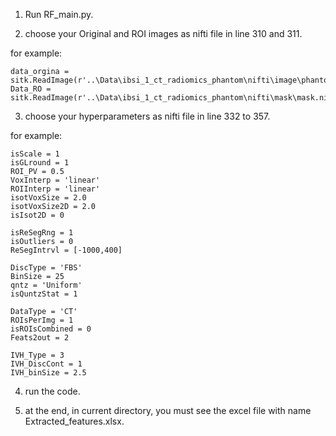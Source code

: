 
1) Run RF_main.py.

2) choose your Original and ROI images as nifti file in line 310 and 311.

for example:

    data_orgina = sitk.ReadImage(r'..\Data\ibsi_1_ct_radiomics_phantom\nifti\image\phantom.nii.gz')
    Data_RO = sitk.ReadImage(r'..\Data\ibsi_1_ct_radiomics_phantom\nifti\mask\mask.nii.gz')

3) choose your hyperparameters as nifti file in line 332 to 357.

for example:

    isScale = 1
    isGLround = 1
    ROI_PV = 0.5
    VoxInterp = 'linear'
    ROIInterp = 'linear'
    isotVoxSize = 2.0
    isotVoxSize2D = 2.0
    isIsot2D = 0

    isReSegRng = 1
    isOutliers = 0
    ReSegIntrvl = [-1000,400]

    DiscType = 'FBS'
    BinSize = 25
    qntz = 'Uniform'
    isQuntzStat = 1

    DataType = 'CT'
    ROIsPerImg = 1
    isROIsCombined = 0
    Feats2out = 2

    IVH_Type = 3
    IVH_DiscCont = 1
    IVH_binSize = 2.5

4) run the code.

5) at the end, in current directory, you must see the excel file with name Extracted_features.xlsx.
